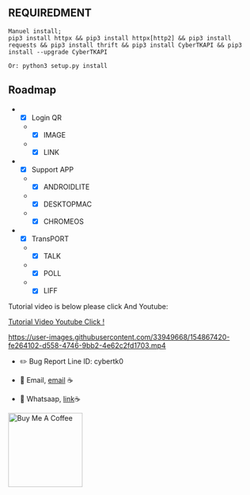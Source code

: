 ## REQUIREDMENT ##
```PY
Manuel install; 
pip3 install httpx && pip3 install httpx[http2] && pip3 install requests && pip3 install thrift && pip3 install CyberTKAPI && pip3 install --upgrade CyberTKAPI

Or: python3 setup.py install
```

## Roadmap

*  - [x] Login QR
    *  - [x] IMAGE
    *  - [x] LINK
*  - [x] Support APP
    *  - [x] ANDROIDLITE
    *  - [x] DESKTOPMAC
    *  - [x] CHROMEOS
*  - [x] TransPORT
    *  - [x] TALK
    *  - [x] POLL
    *  - [x] LIFF 

Tutorial video is below please click And Youtube:

[Tutorial Video Youtube Click ! ](https://www.youtube.com/watch?v=wBtC7nR9L8Y)


https://user-images.githubusercontent.com/33949668/154867420-fe264102-d558-4746-9bb2-4e62c2fd1703.mp4





- ✏️ Bug Report Line ID: cybertk0 

- 💼 Email, [email](mailto:tolgkr@cybertkr.com) ☕
- 💼 Whatsaap, [link](https://api.whatsapp.com/send?phone=31686208125)☕

<a href="https://www.buymeacoffee.com/cybertkr" target="_blank"><img src="https://cdn.buymeacoffee.com/buttons/v2/default-red.png" alt="Buy Me A Coffee" width="150" ></a>

